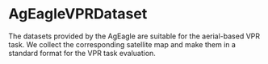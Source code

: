 # AgEagleVPRDataset
The datasets provided by the AgEagle are suitable for the aerial-based VPR task. We collect the corresponding satellite map and make them in a standard format for the VPR task evaluation.
